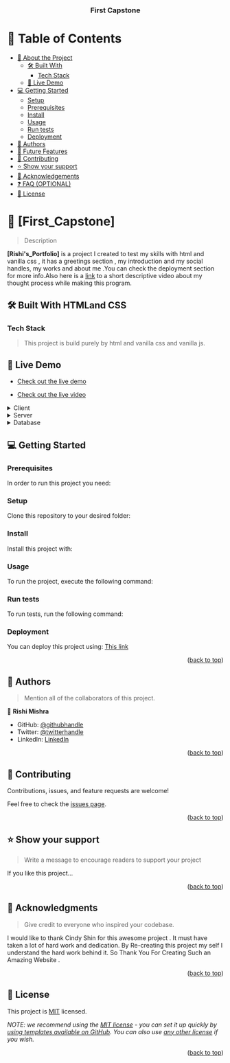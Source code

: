<a name="readme-top"></a>

<div align="center">

  <h3><b>First Capstone</b></h3>

</div>

# 📗 Table of Contents

- [📖 About the Project](#about-project)
  - [🛠 Built With](#built-with)
    - [Tech Stack](#tech-stack)
  - [🚀 Live Demo](#live-demo)
- [💻 Getting Started](#getting-started)
  - [Setup](#setup)
  - [Prerequisites](#prerequisites)
  - [Install](#install)
  - [Usage](#usage)
  - [Run tests](#run-tests)
  - [Deployment](#triangular_flag_on_post-deployment)
- [👥 Authors](#authors)
- [🔭 Future Features](#future-features)
- [🤝 Contributing](#contributing)
- [⭐️ Show your support](#support)
- [🙏 Acknowledgements](#acknowledgements)
- [❓ FAQ (OPTIONAL)](#faq)
- [📝 License](#license)

# 📖 [First_Capstone] <a name="about-project"></a>

> Description

**[Rishi's_Portfolio]** is a project I created to test my skills with html and vanilla css , it has a greetings section , my introduction and my social handles, my works and about me .You can check the deployment section for more info.Also here is a <a href="https://www.loom.com/share/1b93984d6e3e4ddba042e49b43adb06b">link</a>  to a short descriptive video about my thought process while making this program.

## 🛠 Built With <a name="built-with">HTMLand CSS</a>

### Tech Stack <a name="tech-stack"></a>

> This project is build purely by html and vanilla css and vanilla js.
## 🚀 Live Demo <a name="live-demo"></a>

- <a href="#">Check out the live demo</a> 

- <a href="https://drive.google.com/file/d/1Gaxj8Q_P4J677fAH13IeJT8Anl6MXtdZ/view?usp=share_link">Check out the live video</a> 

<details>
  <summary>Client</summary>
  <ul>
    <li><a href="https://en.wikipedia.org/wiki/HTML">HTML</a></li>
    <li><a href="https://en.wikipedia.org/wiki/Css">Css</a></li>
    <li><a href="https://en.wikipedia.org/wiki/Javascript">JavaScript</a></li>
  </ul>
</details>

<details>
  <summary>Server</summary>
  <ul>
    <li><a href="">N/A</a></li>
  </ul>
</details>

<details>
<summary>Database</summary>
  <ul>
    <li><a href="">N/A</a></li>
  </ul>
</details>

## 💻 Getting Started <a name="getting-started"></a>

>

### Prerequisites

In order to run this project you need:

### Setup

Clone this repository to your desired folder:

### Install

Install this project with:

### Usage

To run the project, execute the following command:

### Run tests

To run tests, run the following command:

### Deployment

You can deploy this project using: <a href="https://rishi-mishra0704.github.io/portfolio-deployment.github.io/">This link</a>

<p align="right">(<a href="#readme-top">back to top</a>)</p>

## 👥 Authors <a name="authors"></a>

> Mention all of the collaborators of this project.

👤 **Rishi Mishra**

- GitHub: [@githubhandle](https://github.com/Rishi-Mishra0704)
- Twitter: [@twitterhandle](https://twitter.com/RishiMi31357764)
- LinkedIn: [LinkedIn](https://www.linkedin.com/in/rishi-mishra-756718257/)

<p align="right">(<a href="#readme-top">back to top</a>)</p>

## 🤝 Contributing <a name="contributing"></a>

Contributions, issues, and feature requests are welcome!

Feel free to check the [issues page](../../issues/).

<p align="right">(<a href="#readme-top">back to top</a>)</p>

## ⭐️ Show your support <a name="support"></a>

> Write a message to encourage readers to support your project

If you like this project...

<p align="right">(<a href="#readme-top">back to top</a>)</p>

## 🙏 Acknowledgments <a name="acknowledgements"></a>

> Give credit to everyone who inspired your codebase.

I would like to thank Cindy Shin for this awesome project .
It must have taken a lot of hard work and dedication.
By Re-creating this project my self I understand the hard work behind it.
So Thank You For Creating Such an Amazing Website .
<p align="right">(<a href="#readme-top">back to top</a>)</p>

## 📝 License <a name="license"></a>

This project is [MIT](./LICENSE) licensed.

_NOTE: we recommend using the [MIT license](https://choosealicense.com/licenses/mit/) - you can set it up quickly by [using templates available on GitHub](https://docs.github.com/en/communities/setting-up-your-project-for-healthy-contributions/adding-a-license-to-a-repository). You can also use [any other license](https://choosealicense.com/licenses/) if you wish._

<p align="right">(<a href="#readme-top">back to top</a>)</p>
